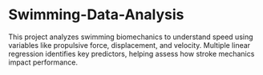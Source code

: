 # Swimming-Data-Analysis
This project analyzes swimming biomechanics to understand speed using variables like propulsive force, displacement, and velocity. Multiple linear regression identifies key predictors, helping assess how stroke mechanics impact performance.
